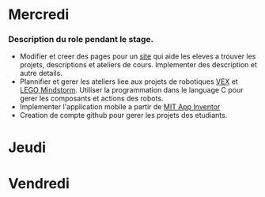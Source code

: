 # Mercredi 

### Description du role pendant le stage. 

   * Modifier et creer des pages pour un [site]() qui aide les eleves a trouver les projets, descriptions et ateliers de cours. Implementer des description et autre details.
   * Plannifier et gerer les ateliers liee aux projets de robotiques [VEX](https://www.vexrobotics.com/) et [LEGO Mindstorm](https://www.lego.com/fr-fr/mindstorms/?ignorereferer=true). Utiliser la programmation dans le language C pour gerer les composants et actions des robots. 
   * Implementer l'application mobile a partir de [MIT App Inventor](http://appinventor.mit.edu/explore/)
   * Creation de compte github pour gerer les projets des etudiants. 



# Jeudi 



# Vendredi


